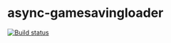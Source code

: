 # async-gamesavingloader

[![Build status](https://ci.appveyor.com/api/projects/status/k9q4bx7eclpqo3v6?svg=true)](https://ci.appveyor.com/project/Strassee/async-gamesavingloader)